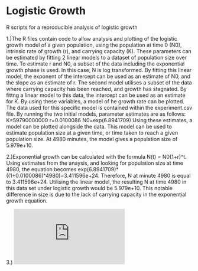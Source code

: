 # Logistic Growth
R scripts for a reproducible analysis of logistic growth

1.)The R files contain code to allow analysis and plotting of the logistic growth model of a given population, using the population at time 0 (N0), intrinsic rate of growth (r), and carrying capacity (K). These parameters can be estimated by fitting 2 linear models to a dataset of population size over time. To estimate r and N0, a subset of the data including the exponential growth phase is used. In this case, N is log transformed. By fitting this linear model, the exponent of the intercept can be used as an estimate of N0, and the slope as an estimate of r. The second model utilises a subset of the data where carrying capacity has been reached, and growth has stagnated. By fittng a linear model to this data, the intercept can be used as an estimate for K. By using these variables, a model of he growth rate can be plotted. The data used for this specific model is contained within the experiment.csv file. By running the two initial models, parameter estimates are as follows: 
K=59790000000
r=0.0100086
N0=exp(6.8941709)
Using these estimates, a model can be plotted alongside the data. This model can be used to estimate population size at a given time, or time taken to reach a given population size. At 4980 minutes, the model gives a population size of 5.979e+10.

2.)Exponential growth can be calculated with the formula N(t) = N0(1+r)^t. Using estimates from the anaysis, and looking for population size at time 4980, the equation becomes exp(6.8941709)*((1+0.0100086)^4980)=3.411596e+24. Therefore, N at minute 4980 is equal to 3.411596e+24. Utilising the linear model, the resulting N at time 4980 in this data set under logistic growth would be 5.979e+10. This notable difference in size is due to the lack of carrying capacity in the exponential growth equation.

3.) ![Logistic vs Exponential Growth](https://github.com/Omin322/logistic_growth/blob/dev/expovlogplot.pdf)
